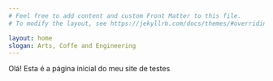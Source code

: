 ```yaml
---
# Feel free to add content and custom Front Matter to this file.
# To modify the layout, see https://jekyllrb.com/docs/themes/#overriding-theme-defaults

layout: home
slogan: Arts, Coffe and Engineering
---
```


Olá! Esta é a página inicial do meu site de testes